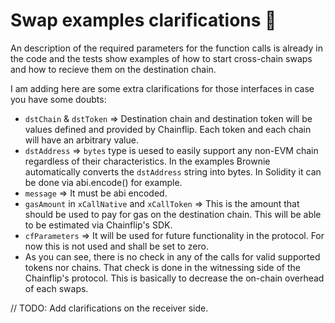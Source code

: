 # Swap examples clarifications :squid:

An description of the required parameters for the function calls is already in the code and the tests show examples of how to start cross-chain swaps and how to recieve them on the destination chain.

I am adding here are some extra clarifications for those interfaces in case you have some doubts:

- `dstChain` & `dstToken` => Destination chain and destination token will be values defined and provided by Chainflip. Each token and each chain will have an arbitrary value.
- `dstAddress` => `bytes` type is uesed to easily support any non-EVM chain regardless of their characteristics. In the examples Brownie automatically converts the `dstAddress` string into bytes. In Solidity it can be done via abi.encode() for example.
- `message` => It must be abi encoded.
- `gasAmount` in `xCallNative` and `xCallToken` => This is the amount that should be used to pay for gas on the destination chain. This will be able to be estimated via Chainflip's SDK.
- `cfParameters` => It will be used for future functionality in the protocol. For now this is not used and shall be set to zero.
- As you can see, there is no check in any of the calls for valid supported tokens nor chains. That check is done in the witnessing side of the Chainflip's protocol. This is basically to decrease the on-chain overhead of each swaps.

// TODO: Add clarifications on the receiver side.
